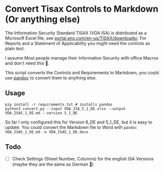 <!-- ltex: language=en -->
# Convert Tisax Controls to Markdown (Or anything else)

The Information Security Standard TISAX (VDA ISA) is distributed as a Microsoft Excel file,
see [portal.enx.com/en-us/TISAX/downloads/](https://portal.enx.com/en-us/TISAX/downloads/).
For Reports and a Statement of Applicability you might need the controls as plain text.

I assume Most people manage their Information Security with office Macros and don't need this 🤯.

This script converts the Controls and Requirements to Markdown, you could use [pandoc](https://www.pandoc.org/) to convert them to anything else.

## Usage

```
pip install -r requirements.txt # installs pandas
python3 convert.py --input VDA_ISA_5_1_DE.xlsx --output VDA_ISA5_1_DE.md --version 5_1_DE
```
So far I only configured this for Version 6_DE and 5_1_DE, but it is easy to update.
You could convert the Markdown file to Word with `pandoc VDA_ISA5_1_DE.md -o VDA_ISA5_1_DE.docx`

## Todo

- [ ] Check Settings (Sheet Number, Columns) for the english ISA Versions (maybe they are the same as German 💁)

